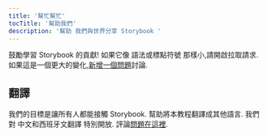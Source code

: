 ```yaml
---
title: '幫忙幫忙'
tocTitle: '幫助我們'
description: '幫助 我們與世界分享 Storybook '
---
```


鼓勵學習 Storybook 的貢獻! 如果它像 語法或標點符號 那樣小,請開啟拉取請求. 如果這是一個更大的變化,[新增一個問題](https://github.com/chromaui/learnstorybook.com/issues)討論.

## 翻譯

我們的目標是讓所有人都能接觸 Storybook. 幫助將本教程翻譯成其他語言. 我們對 中文和西班牙文翻譯 特別開放. 評論[問題在這裡](https://github.com/chromaui/learnstorybook.com/issues/3).
